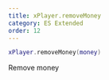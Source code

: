 ```yaml
---
title: xPlayer.removeMoney
category: ES Extended
order: 12
---
```


```lua
xPlayer.removeMoney(money)
```

Remove money
